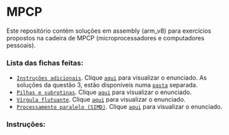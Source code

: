 # MPCP
Este repositório contém soluções em assembly (arm_v8) para exercícios propostos na cadeira de MPCP (microprocessadores e computadores pessoais).  
  
  ### Lista das fichas feitas:  
    
  - [`Instruções adicionais`](Instrucoes_adicionais_sol.s). Clique [`aqui`](MPCP/instrucoes_adicionais.pdf) para visualizar o enunciado. As soluções da questão 3, estão disponíveis numa [`pasta`](https://github.com/Jumaruba/MPCP/tree/master/Quest%C3%A3o%203%20-%20Instrucoes_adicionais) separada.
  - [`Pilhas e subrotinas`](MPCP/Pilha_subrotinas_sol.s).  Clique [`aqui`](MPCP/Enunciados/pilha_subrotinas.pdf) para visualizar o enunciado.  
  - [`Vírgula flutuante`](MPCP/Vírgula_flutuante_sol.s). Clique [`aqui`](MPCP/Enunciados/AArch64_VF.pdf) para visualizar o enunciado.  
  - [`Processamento paralelo (SIMD)`](MPCP/SIMD_sol.s). Clique [`aqui`](MPCP/Enunciados/AArch64_SIMD.pdf) para visualizar o enunciado.  
    
  ### Instruções:
